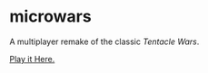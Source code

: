 # microwars
A multiplayer remake of the classic _Tentacle Wars_.

[Play it Here.](https://microwars.herokuapp.com/)
